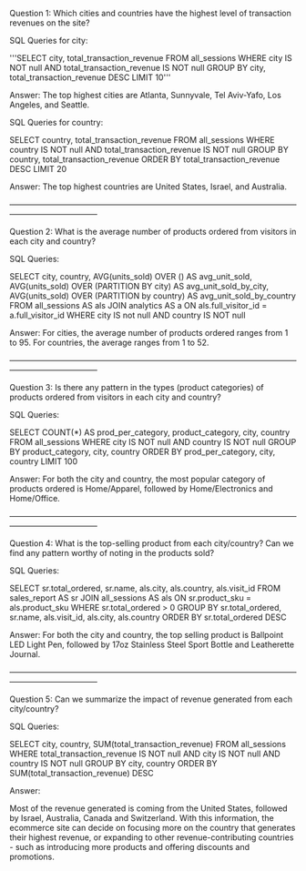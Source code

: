 Question 1: Which cities and countries have the highest level of transaction revenues on the site?

SQL Queries for city:

'''SELECT city, total_transaction_revenue 
FROM all_sessions
WHERE city IS NOT null AND
    total_transaction_revenue IS NOT null
GROUP BY city, total_transaction_revenue DESC
LIMIT 10'''

Answer: The top highest cities are Atlanta, Sunnyvale, Tel Aviv-Yafo, Los Angeles, and Seattle.

SQL Queries for country:

SELECT country, total_transaction_revenue 
FROM all_sessions
WHERE country IS NOT null AND
    total_transaction_revenue IS NOT null
GROUP BY country, total_transaction_revenue
ORDER BY total_transaction_revenue DESC
LIMIT 20

Answer: The top highest countries are United States, Israel, and Australia.

———————————————————————————————————————————————

Question 2: What is the average number of products ordered from visitors in each city and country?

SQL Queries:

SELECT city, country, 
	AVG(units_sold) OVER () AS avg_unit_sold,
	AVG(units_sold) OVER (PARTITION BY city) AS avg_unit_sold_by_city,
	AVG(units_sold) OVER (PARTITION by country) AS avg_unit_sold_by_country
FROM all_sessions AS als
JOIN analytics AS a
	ON als.full_visitor_id = a.full_visitor_id
WHERE city IS not null AND
	country IS NOT null

Answer: For cities, the average number of products ordered ranges from 1 to 95.  For countries, the average ranges from 1 to 52. 

———————————————————————————————————————————————

Question 3: Is there any pattern in the types (product categories) of products ordered from visitors in each city and country?

SQL Queries:

SELECT COUNT(*) AS prod_per_category, product_category, city, country
FROM all_sessions
WHERE city IS NOT null 
	AND country IS NOT null
GROUP BY product_category, city, country
ORDER BY prod_per_category, city, country
LIMIT 100

Answer: For both the city and country, the most popular category of products ordered is Home/Apparel, followed by Home/Electronics and Home/Office.

———————————————————————————————————————————————

Question 4: What is the top-selling product from each city/country? Can we find any pattern worthy of noting in the products sold?

SQL Queries:

SELECT sr.total_ordered, sr.name, als.city, als.country, als.visit_id
FROM sales_report AS sr
JOIN all_sessions AS als
	ON sr.product_sku = als.product_sku
WHERE sr.total_ordered > 0
GROUP BY sr.total_ordered, sr.name, als.visit_id, als.city, als.country
ORDER BY sr.total_ordered DESC

Answer: For both the city and country, the top selling product is Ballpoint LED Light Pen, followed by 17oz Stainless Steel Sport Bottle and Leatherette Journal.

———————————————————————————————————————————————

Question 5: Can we summarize the impact of revenue generated from each city/country?

SQL Queries:

SELECT city, country, SUM(total_transaction_revenue)
FROM all_sessions
WHERE total_transaction_revenue IS NOT null AND 
	city IS NOT null AND
	country IS NOT null
GROUP BY city, country
ORDER BY SUM(total_transaction_revenue) DESC

Answer:

Most of the revenue generated is coming from the United States, followed by Israel, Australia, Canada and Switzerland. With this information, the ecommerce site can decide on focusing more on the country that generates their highest revenue, or expanding to other revenue-contributing countries - such as introducing more products and offering discounts and promotions.








